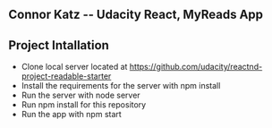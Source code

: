 ## Connor Katz -- Udacity React, MyReads App

## Project Intallation

- Clone local server located at https://github.com/udacity/reactnd-project-readable-starter
- Install the requirements for the server with npm install
- Run the server with node server
- Run npm install for this repository
- Run the app with npm start